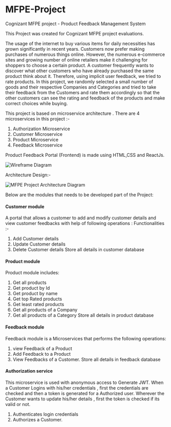 # MFPE-Project
Cognizant MFPE project - Product Feedback Management System

This Project was created for Cognizant MFPE project evaluations.

The usage of the internet to buy various items for daily necessities has grown significantly in recent years. Customers now prefer making purchases of numerous things online. However, the numerous e-commerce sites and growing number of online retailers make it challenging for shoppers to choose a certain product. 
A customer frequently wants to discover what other customers who have already purchased the same product think about it. Therefore, using implicit user feedback, we tried to rate products. In this project, we randomly selected a small number of goods and their respective Companies and Categories and tried to take their feedback from the Customers and rate them accordingly so that the other customers can see the rating and feedback of the products and make correct choices while buying.

This project is based on microservice architecture . There are 4 microservices in this project :-

1) Authorization Microservice
2) Customer Microservice
3) Product Microservice
4) Feedback Microservice

Product Feedback Portal (Frontend) is made using HTML,CSS and ReactJs.

![Wireframe Diagram](https://user-images.githubusercontent.com/66918672/224245315-24d3d0fe-7894-4972-9c58-845d6ea3325e.jpg)


Architecture Design:-

![MFPE Project Architecture Diagram](https://user-images.githubusercontent.com/66918672/224245768-11eae02a-0cbd-4286-a595-70f800e8af58.jpg)


Below are the modules that needs to be developed part of the Project:

#### Customer module 
A portal that allows a customer to add and modify customer details and view customer feedbacks with help of following operations :
Functionalities :- 
1) Add Customer details
2) Update Customer details
3) Delete Customer details
Store all details in customer database

#### Product module
Product module includes: 
1) Get all products 
2) Get product by Id
3) Get product by name
4) Get top Rated products
5) Get least rated products
6) Get all products of a Company
7) Get all products of a Category
Store all details in product database


#### Feedback  module
Feedback module is a Microservices that performs the following operations:
1) view Feedback of a Product
2) Add Feedback to a Product
3) View Feedbacks of a Customer.
Store all details in feedback database


#### Authorization service
This microservice is used with anonymous access to Generate JWT.
When a Customer Logins with his/her credentials , first the credentials are checked and then a token is generated for a Authorized user.
Wherever the Customer wants to update his/her details , first the token is checked if its valid or not.

1) Authenticates login credentials
2) Authorizes a Customer.





